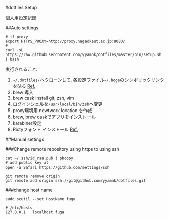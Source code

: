 #dotfiles Setup

個人用設定記録

##Auto settings

```
# if proxy
export HTTPS_PROXY=http://proxy.nagaokaut.ac.jp:8080/
# 
curl -sL https://raw.githubusercontent.com/yyamnk/dotfiles/master/bin/setup.sh | bash
```

実行されること:

1. `~/.dotfiles/`へクローンして, 各設定ファイル`~/.hoge`のシンボリックリンクを貼る
[Ref.](http://orgachem.hatenablog.com/entry/2014/05/13/001100)
2. brew 導入
3. brew cask install git, zsh, vim
4. ログインシェルを`/usr/local/bin/zsh`へ変更
5. proxy環境用 newtwork location を作成
6. brew, brew caskでアプリをインストール
7. karabiner設定
8. Rictyフォント インストール 
[Ref.](http://blog.sotm.jp/2014/01/10/Installing-SublimeText3-iTerm2-Ricty-on-MacOSX-109/)


##Manual settings

###Change remote repository using https to using ssh

```
cat ~/.ssh/id_rsa.pub | pbcopy
# add public key at
open -a Safari https://github.com/settings/ssh
```

```
git remote remove origin
git remote add origin ssh://git@github.com/yyamnk/dotfiles.git
```

###change host name
```
sudo scutil --set HostName fuga
```

```
# /etc/hosts
127.0.0.1   localhost fuga
```
